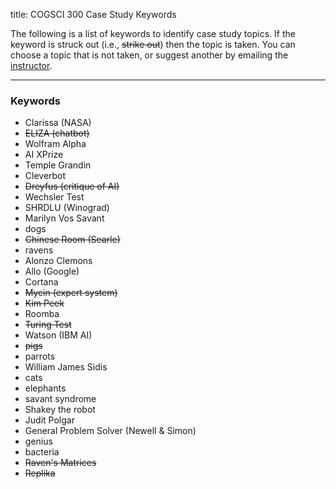 title: COGSCI 300 Case Study Keywords

The following is a list of keywords to identify case study topics.  If the keyword is struck out (i.e., <s>strike out</s>) then the topic is taken.  You can choose a topic that is not taken, or suggest another by emailing the [instructor](cogsci300@gmail.com).

 * * *

### Keywords

 - Clarissa (NASA)
 - <s>ELIZA (chatbot)</s>
 - Wolfram Alpha
 - AI XPrize
 - Temple Grandin
 - Cleverbot
 - <s>Dreyfus (critique of AI)</s>
 - Wechsler Test
 - SHRDLU (Winograd)
 - Marilyn Vos Savant
 - dogs
 - <s>Chinese Room (Searle)</s>
 - ravens
 - Alonzo Clemons
 - Allo (Google)
 - Cortana
 - <s>Mycin (expert system)</s>
 - <s>Kim Peek</s>
 - Roomba
 - <s>Turing Test</s>
 - Watson (IBM AI)
 - <s>pigs</s>
 - parrots
 - William James Sidis
 - cats
 - elephants
 - savant syndrome
 - Shakey the robot
 - Judit Polgar
 - General Problem Solver (Newell & Simon)
 - genius
 - bacteria
 - <s>Raven's Matrices</s>
 - <s>Replika</s>





